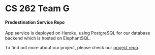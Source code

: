 # CS 262 Team G

#### Predestination Service Repo

App service is deployed on Heroku, using PostgreSQL for our database backend which is hosted on ElephantSQL.

To find out more about our project, please check our [project repo](https://github.com/calvin-cs262-fall2020-teamG/predestination-client).
